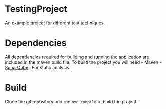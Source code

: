 TestingProject
==============

An example project for different test techniques.

# Dependencies
All dependencies required for building and running the application are included in the maven build file. To build the project you will need
    - Maven
    - [SonarQube](http://www.sonarqube.org/) : For static analysis.

# Build
Clone the git repository and run `mvn compile` to build the project.